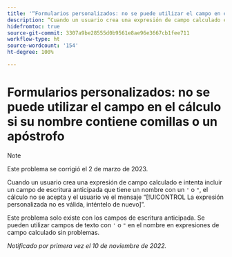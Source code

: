 ```yaml
---
title: '“Formularios personalizados: no se puede utilizar el campo en el cálculo si su nombre contiene comillas o un apóstrofo”'
description: “Cuando un usuario crea una expresión de campo calculado e intenta incluir un campo de escritura anticipada que tiene un nombre con un apóstrofo o comillas, el cálculo no se acepta y el usuario ve el mensaje ‘La expresión personalizada no es válida, inténtelo de nuevo’”.
hidefromtoc: true
source-git-commit: 3307a9be28555d0b9561e8ae96e3667cb1fee711
workflow-type: ht
source-wordcount: '154'
ht-degree: 100%

---
```



# Formularios personalizados: no se puede utilizar el campo en el cálculo si su nombre contiene comillas o un apóstrofo

>[!NOTE]
>
>Este problema se corrigió el 2 de marzo de 2023.

Cuando un usuario crea una expresión de campo calculado e intenta incluir un campo de escritura anticipada que tiene un nombre con un `'` o `"`, el cálculo no se acepta y el usuario ve el mensaje “[!UICONTROL La expresión personalizada no es válida, inténtelo de nuevo]”.

Este problema solo existe con los campos de escritura anticipada. Se pueden utilizar campos de texto con `'` o `"` en el nombre en expresiones de campo calculado sin problemas.

_Notificado por primera vez el 10 de noviembre de 2022._

